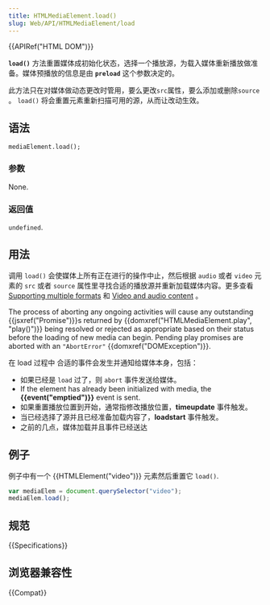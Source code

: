 ```yaml
---
title: HTMLMediaElement.load()
slug: Web/API/HTMLMediaElement/load
---
```


{{APIRef("HTML DOM")}}

**`load()`** 方法重置媒体成初始化状态，选择一个播放源，为载入媒体重新播放做准备。媒体预播放的信息是由 **`preload`** 这个参数决定的。

此方法只在对媒体做动态更改时管用，要么更改`src`属性，要么添加或删除`source` 。 `load()` 将会重置元素重新扫描可用的源，从而让改动生效。

## 语法

```plain
mediaElement.load();
```

### 参数

None.

### 返回值

`undefined`.

## 用法

调用 `load()` 会使媒体上所有正在进行的操作中止，然后根据 `audio` 或者 `video` 元素的 `src` 或者 `source` 属性里寻找合适的播放源并重新加载媒体内容。更多查看 [Supporting multiple formats](/zh-CN/docs/Learn/HTML/Multimedia_and_embedding/Video_and_audio_content#Supporting_multiple_formats) 和 [Video and audio content](/zh-CN/docs/Learn/HTML/Multimedia_and_embedding/Video_and_audio_content) 。

The process of aborting any ongoing activities will cause any outstanding {{jsxref("Promise")}}s returned by {{domxref("HTMLMediaElement.play", "play()")}} being resolved or rejected as appropriate based on their status before the loading of new media can begin. Pending play promises are aborted with an `"AbortError"` {{domxref("DOMException")}}.

在 load 过程中 合适的事件会发生并通知给媒体本身，包括：

- 如果已经是 `load` 过了，则 `abort` 事件发送给媒体。
- If the element has already been initialized with media, the **{{event("emptied")}}** event is sent.
- 如果重置播放位置到开始，通常指修改播放位置，**timeupdate** 事件触发。
- 当已经选择了源并且已经准备加载内容了，**loadstart** 事件触发。
- 之前的几点，媒体加载并且事件已经送达

## 例子

例子中有一个 {{HTMLElement("video")}} 元素然后重置它 `load()`.

```js
var mediaElem = document.querySelector("video");
mediaElem.load();
```

## 规范

{{Specifications}}

## 浏览器兼容性

{{Compat}}
